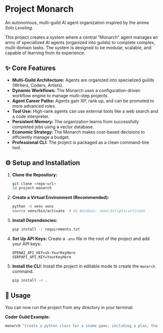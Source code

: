 # Project Monarch  

An autonomous, multi-guild AI agent organization inspired by the anime *Solo Leveling*.

This project creates a system where a central "Monarch" agent manages an army of specialized AI agents (organized into guilds) to complete complex, multi-domain tasks. The system is designed to be modular, scalable, and capable of learning from its experience.

## ✨ Core Features
- **Multi-Guild Architecture:** Agents are organized into specialized guilds (Writers, Coders, Artists).
- **Dynamic Workflows:** The Monarch uses a configuration-driven workflow engine to manage multi-step projects.
- **Agent Career Paths:** Agents gain XP, rank up, and can be promoted to more advanced roles.
- **Tool Use:** High-rank agents can use external tools like a web search and a code interpreter.
- **Persistent Memory:** The organization learns from successfully completed jobs using a vector database.
- **Economic Strategy:** The Monarch makes cost-based decisions to efficiently manage a budget.
- **Professional CLI:** The project is packaged as a clean command-line tool.

## ⚙️ Setup and Installation

1.  **Clone the Repository:**
    ```bash
    git clone <repo-url>
    cd project-monarch
    ```

2.  **Create a Virtual Environment (Recommended):**
    ```bash
    python -m venv venv
    source venv/bin/activate  # On Windows: venv\Scripts\activate
    ```

3.  **Install Dependencies:**
    ```bash
    pip install -r requirements.txt
    ```

4.  **Set Up API Keys:**
    Create a `.env` file in the root of the project and add your API keys:
    ```
    OPENAI_API_KEY=sk-YourKeyHere
    SERPAPI_API_KEY=YourKeyHere
    ```

5.  **Install the CLI:**
    Install the project in editable mode to create the `monarch` command.
    ```bash
    pip install -e .
    ```

## 🚀 Usage

You can now run the project from any directory in your terminal.

**Coder Guild Example:**
```bash
monarch "Create a python class for a snake game, including a plan, the code, and a final review."
